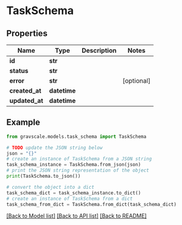 # TaskSchema


## Properties

Name | Type | Description | Notes
------------ | ------------- | ------------- | -------------
**id** | **str** |  | 
**status** | **str** |  | 
**error** | **str** |  | [optional] 
**created_at** | **datetime** |  | 
**updated_at** | **datetime** |  | 

## Example

```python
from gravscale.models.task_schema import TaskSchema

# TODO update the JSON string below
json = "{}"
# create an instance of TaskSchema from a JSON string
task_schema_instance = TaskSchema.from_json(json)
# print the JSON string representation of the object
print(TaskSchema.to_json())

# convert the object into a dict
task_schema_dict = task_schema_instance.to_dict()
# create an instance of TaskSchema from a dict
task_schema_from_dict = TaskSchema.from_dict(task_schema_dict)
```
[[Back to Model list]](../README.md#documentation-for-models) [[Back to API list]](../README.md#documentation-for-api-endpoints) [[Back to README]](../README.md)


